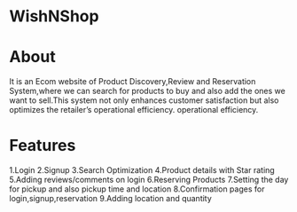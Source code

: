 # WishNShop
# About
It is an Ecom website of Product Discovery,Review and Reservation System,where we can search for products to buy and also add the ones we want to sell.This system not only enhances customer satisfaction but also optimizes the retailer’s operational efficiency.
operational efficiency.
# Features
1.Login
2.Signup
3.Search Optimization
4.Product details with Star rating
5.Adding reviews/comments on login
6.Reserving Products
7.Setting the day for pickup and also pickup time and location
8.Confirmation pages for login,signup,reservation
9.Adding location and quantity


